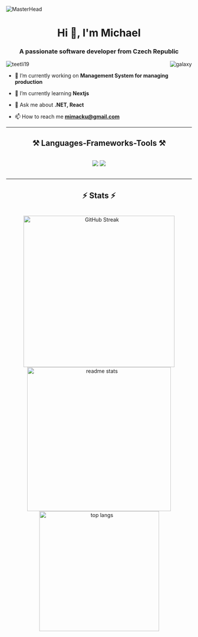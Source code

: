 ![MasterHead](https://developers.giphy.com/branch/master/static/api-512d36c09662682717108a38bbb5c57d.gif)
<h1 align="center">Hi 👋, I'm Michael</h1>
<h3 align="center">A passionate software developer from Czech Republic</h3>
<img align="right" alt="galaxy" src="https://cdn.dribbble.com/users/14038/screenshots/6361899/galaxy_dribbble.gif"/>

<p align="left"> <img src="https://komarev.com/ghpvc/?username=teetli19&label=Profile%20views&color=0e75b6&style=flat" alt="teetli19" /> </p>

- 🔭 I’m currently working on **Management System for managing production**

- 🌱 I’m currently learning **Nextjs**

- 💬 Ask me about **.NET, React**

- 📫 How to reach me **mimacku@gmail.com**


<p align="left">
</p>

 <hr/>

<h2 align="center">⚒️ Languages-Frameworks-Tools ⚒️</h2>
<br/>
<div align="center">
    <img src="https://skillicons.dev/icons?i=react,html,css,vscode,github,figma,tailwind,git" />
    <img src="https://skillicons.dev/icons?i=nodejs,cs,javascript,typescript,express,mongodb,nextjs,mysql,flask,docker,prisma" /><br>
</div>

<br/>
<hr/>

<h2 align="center">⚡ Stats ⚡</h2>
<br>
<div align=center>
  <a href="https://git.io/streak-stats"><img width=410 src="https://streak-stats.demolab.com?user=Teetli19&theme=react&border_radius=10&mode=weekly" alt="GitHub Streak" /></a>
  <img width=390 src="https://github-readme-stats-brown-eight-44.vercel.app/api?username=teetli19&count_private=true&show_icons=true&theme=react&rank_icon=github&border_radius=10" alt="readme stats" />
  <br/>
  <img width=325 align="center" src="https://github-readme-stats-brown-eight-44.vercel.app/api/top-langs/?username=teetli19&hide=HTML&langs_count=8&layout=compact&theme=react&border_radius=10&size_weight=0.5&count_weight=0.5&exclude_repo=github-readme-stats" alt="top langs" />
</div>


